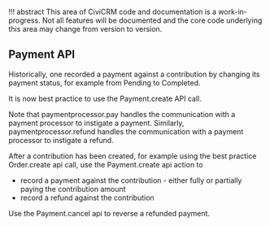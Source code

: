 !!! abstract
    This area of CiviCRM code and documentation is a work-in-progress. Not all features
    will be documented and the core code underlying this area may change from version
    to version.

## Payment API

Historically, one recorded a payment against a contribution by changing its payment status, for example from Pending to Completed. 

It is now best practice to use the Payment.create API call.

Note that paymentprocessor.pay handles the communication with a payment processor to instigate a payment. Similarly, paymentprocessor.refund handles the communication with a payment processor to instigate a refund.

After a contribution has been created, for example using the best practice Order.create api call, use the Payment.create api action to

- record a payment against the contribution - either fully or partially paying the contribution amount
- record a refund against the contribution

Use the Payment.cancel api to reverse a refunded payment.


